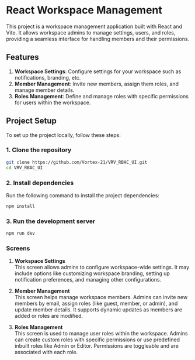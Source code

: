# React Workspace Management

This project is a workspace management application built with React and Vite. It allows workspace admins to manage settings, users, and roles, providing a seamless interface for handling members and their permissions.

## Features

1. **Workspace Settings**: Configure settings for your workspace such as notifications, branding, etc.
2. **Member Management**: Invite new members, assign them roles, and manage member details.
3. **Roles Management**: Define and manage roles with specific permissions for users within the workspace.

## Project Setup

To set up the project locally, follow these steps:

### 1. Clone the repository
```bash
git clone https://github.com/Vortex-21/VRV_RBAC_UI.git
cd VRV_RBAC_UI
```
### 2. Install dependencies

Run the following command to install the project dependencies:

```bash
npm install
```
### 3. Run the development server
```bash
npm run dev
```

### Screens

1. **Workspace Settings**  
   This screen allows admins to configure workspace-wide settings. It may include options like customizing workspace branding, setting up notification preferences, and managing other configurations.

2. **Member Management**  
   This screen helps manage workspace members. Admins can invite new members by email, assign roles (like guest, member, or admin), and update member details. It supports dynamic updates as members are added or roles are modified.

3. **Roles Management**  
   This screen is used to manage user roles within the workspace. Admins can create custom roles with specific permissions or use predefined inbuilt roles like Admin or Editor. Permissions are toggleable and are associated with each role.

